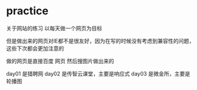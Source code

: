 # practice
关于网站的练习
以每天做一个网页为目标

但是做出来的网页对IE都不是很友好，因为在写的时候没有考虑到兼容性的问题，这些下次都会更加注意的

做的网页是直接百度 网页 然后搜图片做出来的

day01 是猎聘网
day02 是传智云课堂，主要是响应式
day03 是微金所，主要是轮播图
